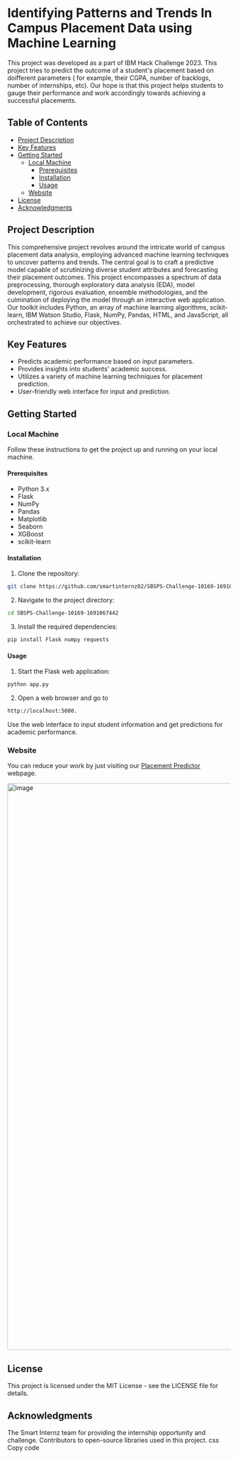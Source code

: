# Identifying Patterns and Trends In Campus Placement Data using Machine Learning 
This project was developed as a part of IBM Hack Challenge 2023. This project tries to predict the outcome of a student's placement based on doifferent parameters ( for example, their CGPA, number of backlogs, number of internships, etc). Our hope is that this project helps students to gauge their performance and work accordingly towards achieving a successful placements.

## Table of Contents
- [Project Description](#project-description)
- [Key Features](#key-features)
- [Getting Started](#getting-started)
  - [Local Machine](#local-machine)
    - [Prerequisites](#prerequisites)
    - [Installation](#installation)
    - [Usage](#usage)
  - [Website](#website)
- [License](#license)
- [Acknowledgments](#acknowledgments)

## Project Description
This comprehensive project revolves around the intricate world of campus placement data analysis, employing advanced machine learning techniques to uncover patterns and trends. The central goal is to craft a predictive model capable of scrutinizing diverse student attributes and forecasting their placement outcomes. This project encompasses a spectrum of data preprocessing, thorough exploratory data analysis (EDA), model development, rigorous evaluation, ensemble methodologies, and the culmination of deploying the model through an interactive web application. Our toolkit includes Python, an array of machine learning algorithms, scikit-learn, IBM Watson Studio, Flask, NumPy, Pandas, HTML, and JavaScript, all orchestrated to achieve our objectives.

## Key Features

- Predicts academic performance based on input parameters.
- Provides insights into students' academic success.
- Utilizes a variety of machine learning techniques for placement prediction.
- User-friendly web interface for input and prediction.

## Getting Started

### Local Machine

Follow these instructions to get the project up and running on your local machine.

#### Prerequisites

- Python 3.x
- Flask
- NumPy
- Pandas
- Matplotlib
- Seaborn
- XGBoost
- scikit-learn

#### Installation

1. Clone the repository:

  ```bash
git clone https://github.com/smartinternz02/SBSPS-Challenge-10169-1691067442.git
```
  
2. Navigate to the project directory:

```bash
cd SBSPS-Challenge-10169-1691067442
```

3. Install the required dependencies:

```bash
pip install Flask numpy requests
```

#### Usage
1. Start the Flask web application:

```bash
python app.py
```

2. Open a web browser and go to

```bash
http://localhost:5000.
```

Use the web interface to input student information and get predictions for academic performance.

### Website

You can reduce your work by just visiting our [Placement Predictor](http://subhradip14.pythonanywhere.com/) webpage.

<img width="1280" alt="image" src="https://github.com/smartinternz02/SBSPS-Challenge-10169-1691067442/assets/91490894/cf99480b-7bb1-4b12-aaf9-872c67645296">


## License

This project is licensed under the MIT License - see the LICENSE file for details.

## Acknowledgments

The Smart Internz team for providing the internship opportunity and challenge.
Contributors to open-source libraries used in this project.
css
Copy code


